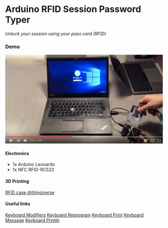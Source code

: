 # Arduino RFID Session Password Typer

*Unlock your session using your pass card (RFID)*

### Demo

<a href="https://www.youtube.com/embed/qCtPwv6krjI" target="_blank"><img src="img/demo.png" /></a>

#### Electronics

 - 1x Arduino Leonardo
 - 1x NFC RFID-RC522

#### 3D Printing

<a href="http://www.thingiverse.com/thing:940524" target="_blank">RFID case @thingiverse</a>

#### Useful links

<a href="https://www.arduino.cc/en/Reference/KeyboardModifiers" target="_blank">Keyboard Modifiers</a>
<a href="https://www.arduino.cc/en/Tutorial/KeyboardReprogram" target="_blank">Keyboard Reprogram</a>
<a href="https://cdn.arduino.cc/reference/en/language/functions/usb-leonardo-and-due-only/keyboard/keyboardPrint/" target="_blank">Keyboard Print</a>
<a href="https://www.arduino.cc/en/Tutorial/KeyboardMessage" target="_blank">Keyboard Message</a>
<a href="https://www.arduino.cc/en/Reference/KeyboardPrintln" target="_blank">Keyboard Println</a>
